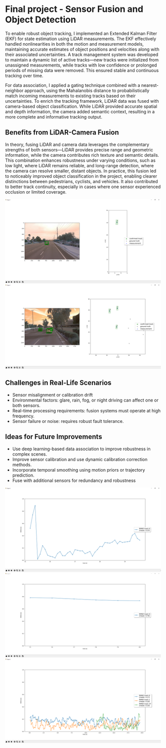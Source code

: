 # Final project - Sensor Fusion and Object Detection
To enable robust object tracking, I implemented an Extended Kalman Filter (EKF) for state estimation using LiDAR measurements. The EKF effectively handled nonlinearities in both the motion and measurement models, maintaining accurate estimates of object positions and velocities along with their associated uncertainties. A track management system was developed to maintain a dynamic list of active tracks—new tracks were initialized from unassigned measurements, while tracks with low confidence or prolonged periods of missing data were removed. This ensured stable and continuous tracking over time.

For data association, I applied a gating technique combined with a nearest-neighbor approach, using the Mahalanobis distance to probabilistically match incoming measurements to existing tracks based on their uncertainties. To enrich the tracking framework, LiDAR data was fused with camera-based object classification. While LiDAR provided accurate spatial and depth information, the camera added semantic context, resulting in a more complete and informative tracking output.

## Benefits from LiDAR-Camera Fusion

In theory, fusing LiDAR and camera data leverages the complementary strengths of both sensors—LiDAR provides precise range and geometric information, while the camera contributes rich texture and semantic details. This combination enhances robustness under varying conditions, such as low light, where LiDAR remains reliable, and long-range detection, where the camera can resolve smaller, distant objects. In practice, this fusion led to noticeably improved object classification in the project, enabling clearer distinctions between pedestrians, cyclists, and vehicles. It also contributed to better track continuity, especially in cases where one sensor experienced occlusion or limited coverage.

<img src="img/tracking_filter.PNG"/>

<img src="img/tracking1.PNG"/>

## Challenges in Real-Life Scenarios
- Sensor misalignment or calibration drift
- Environmental factors: glare, rain, fog, or night driving can affect one or both sensors.
- Real-time processing requirements: fusion systems must operate at high frequency.
- Sensor failure or noise: requires robust fault tolerance.

## Ideas for Future Improvements
- Use deep learning-based data association to improve robustness in complex scenes.
- Improve sensor calibration and use dynamic calibration correction methods.
- Incorporate temporal smoothing using motion priors or trajectory prediction.
- Fuse with additional sensors for redundancy and robustness

<img src="img/graph_filter.PNG"/>
<img src="img/graph_track.PNG"/>
<img src="img/graph1.PNG"/>


